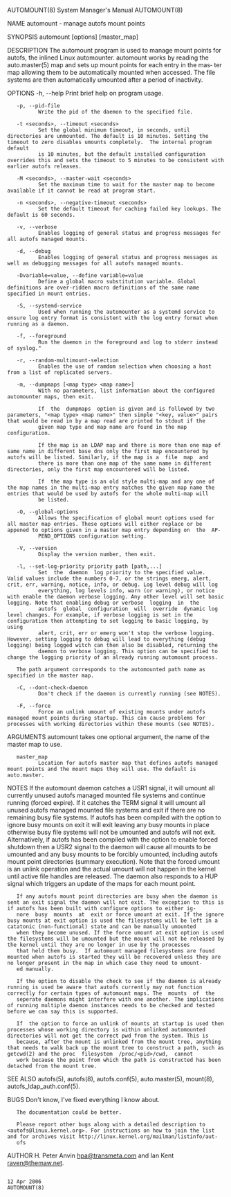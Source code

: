 AUTOMOUNT(8)                                                                               System Manager's Manual                                                                               AUTOMOUNT(8)



NAME
       automount - manage autofs mount points

SYNOPSIS
       automount [options] [master_map]

DESCRIPTION
       The automount program is used to manage mount points for autofs, the inlined Linux automounter.  automount works by reading the auto.master(5) map and sets up mount points for each entry in the mas‐
       ter map allowing them to be automatically mounted when accessed. The file systems are then automatically umounted after a period of inactivity.

OPTIONS
       -h, --help
              Print brief help on program usage.

       -p, --pid-file
              Write the pid of the daemon to the specified file.

       -t <seconds>, --timeout <seconds>
              Set the global minimum timeout, in seconds, until directories are unmounted. The default is 10 minutes. Setting the timeout to zero disables umounts completely.  The internal program  default
              is 10 minutes, but the default installed configuration overrides this and sets the timeout to 5 minutes to be consistent with earlier autofs releases.

       -M <seconds>, --master-wait <seconds>
              Set the maximum time to wait for the master map to become available if it cannot be read at program start.

       -n <seconds>, --negative-timeout <seconds>
              Set the default timeout for caching failed key lookups. The default is 60 seconds.

       -v, --verbose
              Enables logging of general status and progress messages for all autofs managed mounts.

       -d, --debug
              Enables logging of general status and progress messages as well as debugging messages for all autofs managed mounts.

       -Dvariable=value, --define variable=value
              Define a global macro substitution variable. Global definitions are over-ridden macro definitions of the same name specified in mount entries.

       -S, --systemd-service
              Used when running the automounter as a systemd service to ensure log entry format is consistent with the log entry format when running as a daemon.

       -f, --foreground
              Run the daemon in the foreground and log to stderr instead of syslog."

       -r, --random-multimount-selection
              Enables the use of ramdom selection when choosing a host from a list of replicated servers.

       -m, --dumpmaps [<map type> <map name>]
              With no parameters, list information about the configured automounter maps, then exit.

              If  the  dumpmaps  option is given and is followed by two parameters, "<map type> <map name>" then simple "<key, value>" pairs that would be read in by a map read are printed to stdout if the
              given map type and map name are found in the map configuration.

              If the map is an LDAP map and there is more than one map of same name in different base dns only the first map encountered by autofs will be listed. Similarly, if the map is a  file  map  and
              there is more than one map of the same name in different directories, only the first map encountered will be listed.

              If  the map type is an old style multi-map and any one of the map names in the multi-map entry matches the given map name the entries that would be used by autofs for the whole multi-map will
              be listed.

       -O, --global-options
              Allows the specification of global mount options used for all master map entries. These options will either replace or be appened to options given in a master map entry depending on  the  AP‐
              PEND_OPTIONS configuration setting.

       -V, --version
              Display the version number, then exit.

       -l, --set-log-priority priority path [path,...]
              Set  the  daemon  log priority to the specified value.  Valid values include the numbers 0-7, or the strings emerg, alert, crit, err, warning, notice, info, or debug. Log level debug will log
              everything, log levels info, warn (or warning), or notice with enable the daemon verbose logging. Any other level will set basic logging. Note that enabling debug or verbose  logging  in  the
              autofs  global  configuration  will  override  dynamic log level changes. For example, if verbose logging is set in the configuration then attempting to set logging to basic logging, by using
              alert, crit, err or emerg won't stop the verbose logging. However, setting logging to debug will lead to everything (debug logging) being logged witch can then also be disabled, returning the
              daemon to verbose logging. This option can be specified to change the logging priority of an already running automount process.

       The path argument corresponds to the automounted path name as specified in the master map.

       -C, --dont-check-daemon
              Don't check if the daemon is currently running (see NOTES).

       -F, --force
              Force an unlink umount of existing mounts under autofs managed mount points during startup. This can cause problems for processes with working directories within these mounts (see NOTES).

ARGUMENTS
       automount takes one optional argument, the name of the master map to use.

       master_map
              Location for autofs master map that defines autofs managed mount points and the mount maps they will use. The default is auto.master.

NOTES
       If  the  automount  daemon catches a USR1 signal, it will umount all currently unused autofs managed mounted file systems and continue running (forced expire).  If it catches the TERM signal it will
       umount all unused autofs managed mounted file systems and exit if there are no remaining busy file systems. If autofs has been compiled with the option to ignore busy mounts on  exit  it  will  exit
       leaving any busy mounts in place otherwise busy file systems will not be umounted and autofs will not exit.  Alternatively, if autofs has been compiled with the option to enable forced shutdown then
       a USR2 signal to the daemon will cause all mounts to be umounted and any busy mounts to be forcibly umounted, including autofs mount point directories  (summary  execution).  Note  that  the  forced
       umount  is  an  unlink operation and the actual umount will not happen in the kernel until active file handles are released.  The daemon also responds to a HUP signal which triggers an update of the
       maps for each mount point.

       If any autofs mount point directories are busy when the daemon is sent an exit signal the daemon will not exit. The exception to this is if autofs has been built with configure options to either ig‐
       nore  busy  mounts  at  exit or force umount at exit. If the ignore busy mounts at exit option is used the filesystems will be left in a catatonic (non-functional) state and can be manually umounted
       when they become unused. If the force umount at exit option is used the filesystems will be umounted but the mount will not be released by the kernel until they are no longer in use by the processes
       that held them busy.  If automount managed filesystems are found mounted when autofs is started they will be recovered unless they are no longer present in the map in which case they need to umount‐
       ed manually.

       If the option to disable the check to see if the daemon is already running is used be aware that autofs currently may not function correctly for certain types of automount maps. The  mounts  of  the
       seperate daemons might interfere with one another. The implications of running multiple daemon instances needs to be checked and tested before we can say this is supported.

       If  the option to force an unlink of mounts at startup is used then processes whose working directory is within unlinked automounted directories will not get the correct pwd from the system. This is
       because, after the mount is unlinked from the mount tree, anything that needs to walk back up the mount tree to construct a path, such as getcwd(2) and the proc  filesystem  /proc/<pid>/cwd,  cannot
       work because the point from which the path is constructed has been detached from the mount tree.

SEE ALSO
       autofs(5), autofs(8), autofs.conf(5), auto.master(5), mount(8), autofs_ldap_auth.conf(5).

BUGS
       Don't know, I've fixed everything I know about.

       The documentation could be better.

       Please report other bugs along with a detailed description to <autofs@linux.kernel.org>. For instructions on how to join the list and for archives visit http://linux.kernel.org/mailman/listinfo/aut‐
       ofs

AUTHOR
       H. Peter Anvin <hpa@transmeta.com> and Ian Kent <raven@themaw.net>.



                                                                                                 12 Apr 2006                                                                                     AUTOMOUNT(8)
